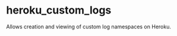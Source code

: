 heroku_custom_logs
==================

Allows creation and viewing of custom log namespaces on Heroku.